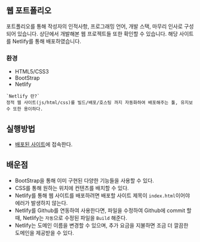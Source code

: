 ## 웹 포트폴리오

포트폴리오를 통해 작성자의 인적사항, 프로그래밍 언어, 개발 스택, 마무리 인사로 구성되어 있습니다. 상단에서 개발해본 웹 프로젝트들 또한 확인할 수 있습니다. 해당 사이트를 Netlify를 통해 배포하였습니다.

### 환경
* HTML5/CSS3
* BootStrap
* Netlify

 
 ```
 `Netlify 란?`
 정적 웹 사이트(js/html/css)를 빌드/배포/호스팅 까지 자동화하여 배포해주는 툴, 유지보수 또한 용이하다.
 ```

 
## 실행방법
* [배포된 사이트](https://jaehoon-portfolio.netlify.app/)에 접속한다.

## 배운점
* BootStrap을 통해 이미 구현된 다양한 기능들을 사용할 수 있다.
* CSS를 통해 원하는 위치에 컨텐츠를 배치할 수 있다.
* Netlify를 통해 웹 사이트를 배포하려면 배포할 사이트 제목이 `index.html`이어야 에러가 발생하지 않는다.
* Netlify를 Github를 연동하여 사용한다면, 파일을 수정하여 Github에 commit 할 때, Netlify는 `자동`으로 수정된 파일을 `Build` 해준다.
* Netlify는 도메인 이름을 변경할 수 있으며, 추가 요금을 지불하면 조금 더 깔끔한 도메인을 제공받을 수 있다.
